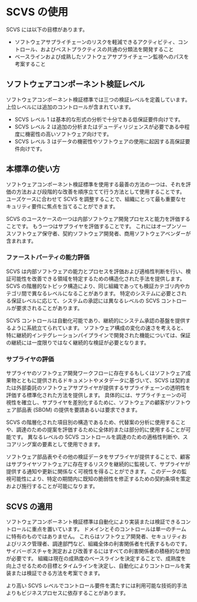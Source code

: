 # SCVS の使用

SCVS には以下の目標があります。

* ソフトウェアサプライチェーンのリスクを軽減できるアクティビティ、コントロール、およびベストプラクティスの共通の分類法を開発すること
* ベースラインおよび成熟したソフトウェアサプライチェーン監視へのパスを考案すること

## ソフトウェアコンポーネント検証レベル

ソフトウェアコンポーネント検証標準では三つの検証レベルを定義しています。上位レベルには追加のコントロールが含まれています。

* SCVS レベル 1 は基本的な形式の分析で十分である低保証要件向けです。
* SCVS レベル 2 は追加の分析またはデューディリジェンスが必要である中程度に機密性の高いソフトウェア向けです。
* SCVS レベル 3 はデータの機密性やソフトウェアの使用に起因する高保証要件向けです。

## 本標準の使い方

ソフトウェアコンポーネント検証標準を使用する最善の方法の一つは、それを評価の方法および段階的な改善を順序立てて行う方法として使用することです。
ユーズケースに合わせて SCVS を調整することで、組織にとって最も重要なセキュリティ要件に焦点を当てることができます。


SCVS のユースケースの一つは内部ソフトウェア開発プロセスと能力を評価することです。
もう一つはサプライヤを評価することです。
これにはオープンソースソフトウェア保守者、契約ソフトウェア開発者、商用ソフトウェアベンダーが含まれます。

### ファーストパーティの能力評価
SCVS は内部ソフトウェアの能力とプロセスを評価および適格性判断を行い、検証可能性を改善できる領域を特定するための構造化された手法を提供します。
SCVS の階層的なトピック構造により、同じ組織であっても検証カテゴリ内やカテゴリ間で異なるレベルになることがあります。
特定のシステムに必要とされる保証レベルに応じて、システムの承認には異なるレベルの SCVS コントロールが要求されることがあります。


SCVS コントロールは自動化可能であり、継続的にシステム承認の基盤を提供するように系統立てられています。
ソフトウェア構成の変化の速さを考えると、特に継続的インテグレーションパイプラインで開発された機能については、保証の継続には一度限りではなく継続的な検証が必要となります。


### サプライヤの評価
サプライヤのソフトウェア開発ワークフローに存在するもしくはソフトウェア成果物とともに提供されるドキュメントやメタデータに基づいて、SCVS は契約または外部委託のソフトウェアサプライヤが提供するサプライチェーンの透明性を評価する標準化された方法を提供します。
具体的には、サプライチェーンの可視性を確立し、サプライヤを差別化するために、ソフトウェアの顧客がソフトウェア部品表 (SBOM) の提供を要請あるいは要求できます。



SCVS の階層化された項目別の構造であるため、代替案の分析に使用することや、調達のための提案を評価するために全体的または部分的に使用することが可能です。
異なるレベルの SCVS コントロールを調達のための適格性判断や、スコアリング案の要素として使用できます。


ソフトウェア部品表やその他の検証データをサプライヤが提供することで、顧客はサプライヤソフトウェアに存在するリスクを継続的に監視して、サプライヤが提供する通知や更新に関係なく可視性を得ることができます。
このデータの監視可能性により、特定の期間内に既知の脆弱性を修正するための契約条項を策定および施行することが可能になります。



## SCVS の適用

ソフトウェアコンポーネント検証標準は自動化により実装または検証できるコントロールに重点を置いています。
ドメインとそのコントロールは単一のチームに特有のものではありません。
これらはソフトウェア開発者、セキュリティおよびリスク管理者、調達部門など、組織全体の利害関係者を代表するものです。
サイバーポスチャを測定および改善するにはすべての利害関係者の積極的な参加が必要です。
組織は現在の成熟度のベースラインを決定することで、成熟度を向上させるための目標とタイムラインを決定し、自動化によりコントロールを実装または検証できる方法を考案できます。


より高い SCVS レベルでコントロール要件を満たすには利用可能な技術的手法よりもビジネスプロセスに依存することがあります。

<div style="page-break-after: always; visibility: hidden">
\newpage
</div>
